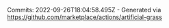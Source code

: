 Commits: 2022-09-26T18:04:58.495Z - Generated via https://github.com/marketplace/actions/artificial-grass
<br>

